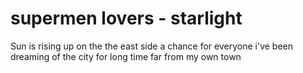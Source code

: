 # supermen lovers - starlight
Sun is rising up on the the east side
a chance for everyone
i've been dreaming of the city for long time
far from my own town
